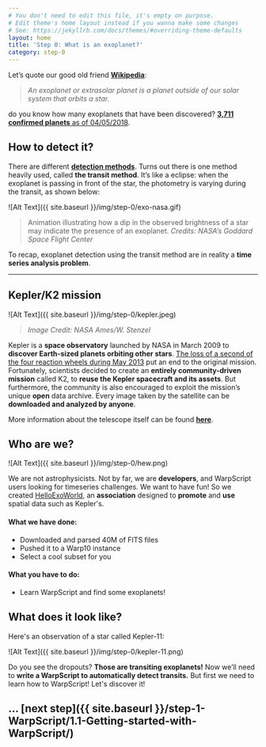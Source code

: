 ```yaml
---
# You don't need to edit this file, it's empty on purpose.
# Edit theme's home layout instead if you wanna make some changes
# See: https://jekyllrb.com/docs/themes/#overriding-theme-defaults
layout: home
title: 'Step 0: What is an exoplanet?'
category: step-0
---
```


Let’s quote our good old friend [**Wikipedia**](https://en.wikipedia.org/wiki/Exoplanet):

> _An exoplanet or extrasolar planet is a planet outside of our solar system that orbits a star._

do you know how many exoplanets that have been discovered? [**3,711 confirmed planets** as of 04/05/2018](https://exoplanetarchive.ipac.caltech.edu/).

##  How to detect it?
There are different [**detection methods**](https://en.wikipedia.org/wiki/Methods_of_detecting_exoplanets). Turns out there is one method heavily used, called **the transit method**. It’s like a eclipse: when the exoplanet is passing in front of the star, the photometry is varying during the transit, as shown below:


![Alt Text]({{ site.baseurl }}/img/step-0/exo-nasa.gif)

> Animation illustrating how a dip in the observed brightness of a star may indicate the presence of an exoplanet.
> _Credits: NASA’s Goddard Space Flight Center_


To recap, exoplanet detection using the transit method are in reality a **time series analysis problem**.

* * *

## Kepler/K2 mission


![Alt Text]({{ site.baseurl }}/img/step-0/kepler.jpeg)

> _Image Credit: NASA Ames/W. Stenzel_

Kepler is a **space observatory** launched by NASA in March 2009 to **discover Earth-sized planets orbiting other stars**. [The loss of a second of the four reaction wheels during May 2013](https://www.nasa.gov/feature/ames/nasas-k2-mission-the-kepler-space-telescopes-second-chance-to-shine) put an end to the original mission. Fortunately, scientists decided to create an **entirely community-driven mission** called K2, to **reuse the Kepler spacecraft and its assets**. But furthermore, the community is also encouraged to exploit the mission’s unique **open** data archive. Every image taken by the satellite can be **downloaded and analyzed by anyone**.

More information about the telescope itself can be found [**here**](https://keplerscience.arc.nasa.gov/the-kepler-space-telescope.html).

## Who are we?

![Alt Text]({{ site.baseurl }}/img/step-0/hew.png)

We are not astrophysicists. Not by far, we are **developers**, and WarpScript users looking for timeseries challenges. We want to have fun! So we created [HelloExoWorld](https://helloexo.world), an **association** designed to **promote** and **use** spatial data such as Kepler's.

#### What we have done:

* Downloaded and parsed 40M of FITS files
* Pushed it to a Warp10 instance
* Select a cool subset for you

#### What you have to do:

* Learn WarpScript and find some exoplanets!

## What does it look like?

Here's an observation of a star called Kepler-11:

![Alt Text]({{ site.baseurl }}/img/step-0/kepler-11.png)

Do you see the dropouts? **Those are transiting exoplanets!** Now we’ll need to **write a WarpScript to automatically detect transits.** But first we need to learn how to WarpScript! Let's discover it!

## ... [next step]({{ site.baseurl }}/step-1-WarpScript/1.1-Getting-started-with-WarpScript/)